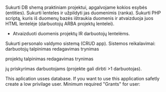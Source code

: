 Sukurti DB shemą praktiniam projektui, apgalvojame kokios esybės (entities).
Sukurti lenteles ir užpildyti jas duomenimis (ranka).
Sukurti PHP scriptą, kuris iš duomenų bazės ištraukia duomenis ir atvaizduoja juos HTML lentelėje (darbuotojų ARBA projektų lentelei).
* Atvaizduoti duomenis projektų IR darbuotojų lentelėms.


Sukurti personalo valdymo sistemą (CRUD app). Sistemos reikalavimai: 
darbuotojų
talpinimas
redagavimas
trynimas

projektų
talpinimas
redagavimas
trynimas

jų priskyrimas darbuotojams (projekte gali dirbti >1 darbuotojas).




This aplication usses database. If you want to use this application safetly create a low privilage user.
Minimum required "Grants" for user:
